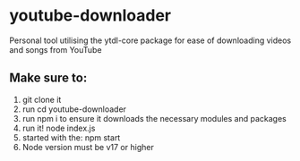 # youtube-downloader
Personal tool utilising the ytdl-core package for ease of downloading videos and songs from YouTube


## Make sure to:
1. git clone it
2. run cd youtube-downloader
3. run npm i  to ensure it downloads the necessary modules and packages
4. run it! node index.js 
5. started with the: npm start 
6. Node version must be v17 or higher
